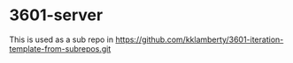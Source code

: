 # 3601-server

This is used as a sub repo in https://github.com/kklamberty/3601-iteration-template-from-subrepos.git
